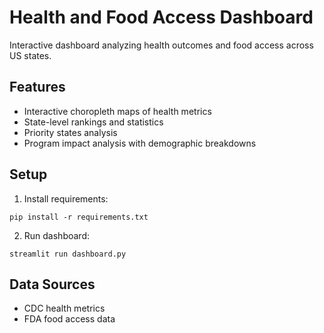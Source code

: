 # Health and Food Access Dashboard

Interactive dashboard analyzing health outcomes and food access across US states.

## Features
- Interactive choropleth maps of health metrics
- State-level rankings and statistics
- Priority states analysis
- Program impact analysis with demographic breakdowns

## Setup
1. Install requirements:
```
pip install -r requirements.txt
```
2. Run dashboard:
```
streamlit run dashboard.py
```

## Data Sources
- CDC health metrics
- FDA food access data
